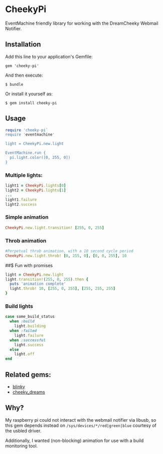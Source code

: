 # CheekyPi

EventMachine friendly library for working with the DreamCheeky Webmail Notifier.

## Installation

Add this line to your application's Gemfile:

    gem 'cheeky-pi'

And then execute:

    $ bundle

Or install it yourself as:

    $ gem install cheeky-pi

## Usage

```ruby
require 'cheeky-pi`
require 'eventmachine'

light = CheekyPi.new.light

EventMachine.run {
  pi.light.color([0, 255, 0])
}
```

### Multiple lights:

```ruby
light1 = CheekyPi.lights[0]
light2 = CheekyPi.lights[1]
...
light1.failure
light2.success
```

### Simple animation

```ruby
CheekyPi.new.light.transition! [255, 0, 255]
```

### Throb animation

```ruby
#Perpetual throb animation, with a 10 second cycle period
CheekyPi.new.light.throb! [0, 255, 0], [0, 0, 255], 10
```

##$ Fun with promises

```ruby
light = CheekyPi.new.light
light.transition!(255, 0, 255).then {
  puts 'animation complete'
  light.throb! 10, [255, 0, 255], [255, 255, 255]
}
```

### Build lights

```ruby
case some_build_status
  when :build
    light.building
  when :failed
    light.failure
  when :successful
    light.success
  else
    light.off
end
```

## Related gems:

 * [blinky](https://github.com/perryn/blinky)
 * [cheeky_dreams](https://github.com/simojenki/cheeky-dreams)

## Why?

My raspberry pi could not interact with the webmail notifier via libusb, so this gem depends instead on
`/sys/devices/*/red|green|blue` courtesy of the usbled driver.

Additionally, I wanted (non-blocking) animation for use with a build monitoring tool.